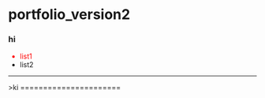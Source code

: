 # portfolio_version2


<h3>hi</h3>
<ul><li style="color:red">list1</li><li>list2</li></ul>
<hr>
>ki
======================
